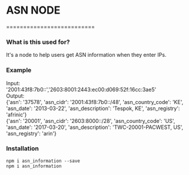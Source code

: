 # ASN NODE 
==========================
### What is this used for?
It's a node to help users get ASN information when they enter IPs. 

### Example
Input: <br />
'2001:43f8:7b0::','2603:8001:2443:ec00:d069:52f:16cc:3ae5'<br />
Output: <br />
{'asn': '37578',
 'asn_cidr': '2001:43f8:7b0::/48',
 'asn_country_code': 'KE',
 'asn_date': '2013-03-22',
 'asn_description': 'Tespok, KE',
 'asn_registry': 'afrinic'}<br />
{'asn': '20001',
 'asn_cidr': '2603:8000::/28',
 'asn_country_code': 'US',
 'asn_date': '2017-03-20',
 'asn_description': 'TWC-20001-PACWEST, US',
 'asn_registry': 'arin'}

### Installation
` npm i asn_information --save `<br />
`npm i asn_information`
